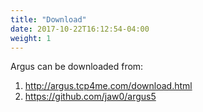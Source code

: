 ```yaml
---
title: "Download"
date: 2017-10-22T16:12:54-04:00
weight: 1
---
```


Argus can be downloaded from:

1. http://argus.tcp4me.com/download.html
2. https://github.com/jaw0/argus5

